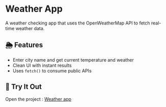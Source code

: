 # Weather App

A weather checking app that uses the OpenWeatherMap API to fetch real-time weather data.

## 🌦️ Features
- Enter city name and get current temperature and weather
- Clean UI with instant results
- Uses `fetch()` to consume public APIs

## 🚀 Try It Out

Open the project :
[Weather app](https://vivian-castelino.github.io/weather-app)

